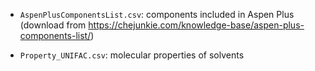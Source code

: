 - `AspenPlusComponentsList.csv`: components included in Aspen Plus (download from https://chejunkie.com/knowledge-base/aspen-plus-components-list/)

- `Property_UNIFAC.csv`: molecular properties of solvents
